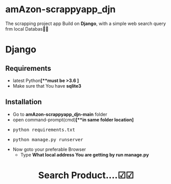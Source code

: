 # amAzon-scrappyapp_djn
The scrapping project app Build on <strong>Django</strong>, with a simple web search query frm local Databas🎫🎱

# Django
## Requirements
<ul>
  
<li>latest Python<strong>[**must be >3.6 ]</strong><br>
<li>Make sure that You have <strong>sqlite3</strong>

</ul>


## Installation
<ul>
<li>Go to <strong>amAzon-scrappyapp_djn-main</strong> folder<br>
<li>open command-prompt(cmd)<strong>[**in same folder location]</strong><br>
  <li> <pre>python requirements.txt </pre>
  <li><pre>python manage.py runserver</pre>
    
   <li>Now goto your preferable Browser
     <ul><li>Type <strong>What local address You are getting by run manage.py</strong></ul>
    

</ul>

<h1 align="center">Search Product....☑☑ </h1>
